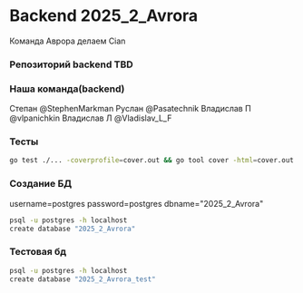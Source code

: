 # Backend 2025_2_Avrora
Команда Аврора делаем Cian

### Репозиторий backend TBD

### Наша команда(backend)

Степан @StephenMarkman
Руслан @Pasatechnik
Владислав П @vlpanichkin
Владислав Л @Vladislav_L_F

### Тесты

```bash
go test ./... -coverprofile=cover.out && go tool cover -html=cover.out -o=cover.html && open cover.html
```

### Создание БД

username=postgres
password=postgres
dbname="2025_2_Avrora"

```bash
psql -u postgres -h localhost
create database "2025_2_Avrora"
```

### Тестовая бд

```bash
psql -u postgres -h localhost
create database "2025_2_Avrora_test"
```